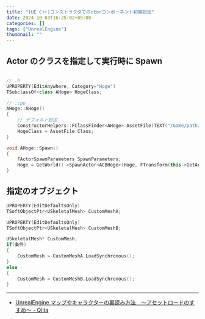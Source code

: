 ```yaml
---
title: "[UE C++]コンストラクタでのctorコンポーネント初期設定"
date: 2024-10-03T16:25:02+09:00
categories: []
tags: ["UnrealEngine"]
thumbnail: ""
---
```


## Actor のクラスを指定して実行時に Spawn

```cpp

// .h
UPROPERTY(EditAnywhere, Category="Hoge")
TSubclassOf<class AHoge> HogeClass;

// .cpp
AHoge::AHoge()
{
    // デフォルト設定
    ConstructorHelpers::FClassFinder<AHoge> AssetFile(TEXT("/Game/path/to/BP_Hoge"));
    HogeClass = AssetFile.Class;
}

void AHoge::Spawn()
{
    FActorSpawnParameters SpawnParameters;
    Hoge = GetWorld()->SpawnActor<ACBHoge>(Hoge, FTransform(this->GetActorLocation()), SpawnParameters);
}

```

## 指定のオブジェクト

```cpp
UPROPERTY(EditDefaultsOnly)
TSoftObjectPtr<USkeletalMesh> CustomMeshA;

UPROPERTY(EditDefaultsOnly)
TSoftObjectPtr<USkeletalMesh> CustomMeshB;

USkeletalMesh* CustomMesh;
if(条件)
{
    CustomMesh = CustomMeshA.LoadSynchronous();
}
else
{
    CustomMesh = CustomMeshB.LoadSynchronous();
}

```

----

- [UnrealEngine マップやキャラクターの裏読み方法　～アセットロードのすすめ～ - Qiita](https://qiita.com/hoshiimonn/items/6f6528b06fc4314dbc97)
